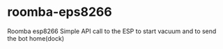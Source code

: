 # roomba-eps8266
Roomba esp8266
Simple API call to the ESP to start vacuum and to send the bot home(dock)
